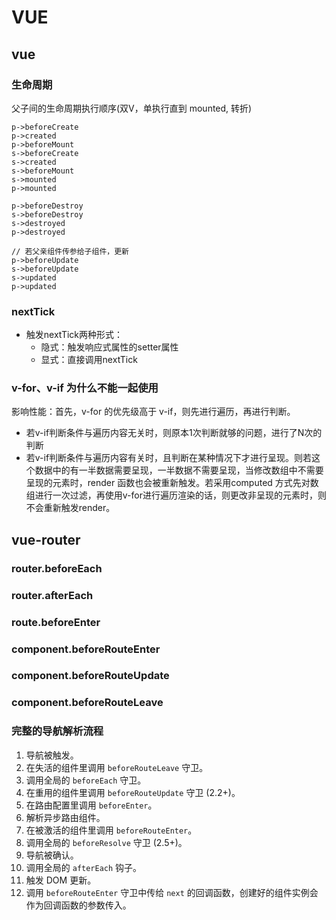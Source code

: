 # VUE

## vue

### 生命周期

父子间的生命周期执行顺序(双V，单执行直到 mounted, 转折)

```text
p->beforeCreate
p->created
p->beforeMount
s->beforeCreate
s->created
s->beforeMount
s->mounted
p->mounted

p->beforeDestroy
s->beforeDestroy
s->destroyed
p->destroyed

// 若父亲组件传参给子组件，更新
p->beforeUpdate
s->beforeUpdate
s->updated
p->updated
```

### nextTick

- 触发nextTick两种形式：
  - 隐式：触发响应式属性的setter属性
  - 显式：直接调用nextTick

### v-for、v-if 为什么不能一起使用

影响性能：首先，v-for 的优先级高于 v-if，则先进行遍历，再进行判断。

- 若v-if判断条件与遍历内容无关时，则原本1次判断就够的问题，进行了N次的判断
- 若v-if判断条件与遍历内容有关时，且判断在某种情况下才进行呈现。则若这个数据中的有一半数据需要呈现，一半数据不需要呈现，当修改数组中不需要呈现的元素时，render 函数也会被重新触发。若采用computed 方式先对数组进行一次过滤，再使用v-for进行遍历渲染的话，则更改非呈现的元素时，则不会重新触发render。

## vue-router

### router.beforeEach

### router.afterEach

### route.beforeEnter

### component.beforeRouteEnter

### component.beforeRouteUpdate

### component.beforeRouteLeave

### 完整的导航解析流程

1. 导航被触发。
2. 在失活的组件里调用 `beforeRouteLeave` 守卫。
3. 调用全局的 `beforeEach` 守卫。
4. 在重用的组件里调用 `beforeRouteUpdate` 守卫 (2.2+)。
5. 在路由配置里调用 `beforeEnter`。
6. 解析异步路由组件。
7. 在被激活的组件里调用 `beforeRouteEnter`。
8. 调用全局的 `beforeResolve` 守卫 (2.5+)。
9. 导航被确认。
10. 调用全局的 `afterEach` 钩子。
11. 触发 DOM 更新。
12. 调用 `beforeRouteEnter` 守卫中传给 `next` 的回调函数，创建好的组件实例会作为回调函数的参数传入。
